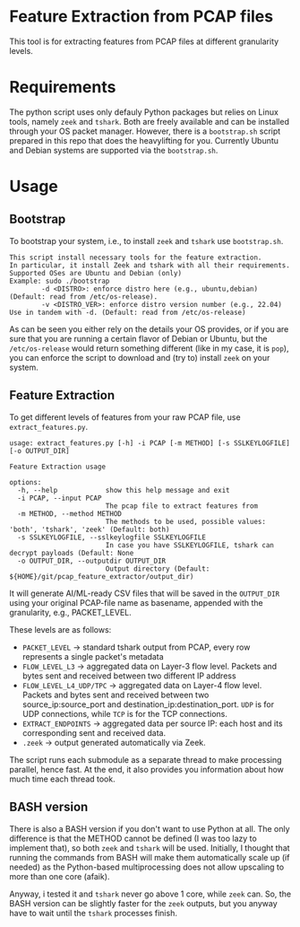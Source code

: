 # Feature Extraction from PCAP files
This tool is for extracting features from PCAP files at different granularity levels.

# Requirements
The python script uses only defauly Python packages but relies on Linux tools,
namely `zeek` and `tshark`.
Both are freely available and can be installed through your OS packet manager.
However, there is a `bootstrap.sh` script prepared in this repo that does the 
heavylifting for you. Currently Ubuntu and Debian systems are supported via the
`bootstrap.sh`.

# Usage
## Bootstrap
To bootstrap your system, i.e., to install `zeek` and `tshark` use `bootstrap.sh`.
```
This script install necessary tools for the feature extraction. 
In particular, it install Zeek and tshark with all their requirements. 
Supported OSes are Ubuntu and Debian (only)
Example: sudo ./bootstrap 
        -d <DISTRO>: enforce distro here (e.g., ubuntu,debian) (Default: read from /etc/os-release).
        -v <DISTRO_VER>: enforce distro version number (e.g., 22.04) Use in tandem with -d. (Default: read from /etc/os-release)
```
As can be seen you either rely on the details your OS provides, or if you are sure that
you are running a certain flavor of Debian or Ubuntu, but the `/etc/os-release` would return
something different (like in my case, it is `pop`), you can enforce the script to download
and (try to) install `zeek` on your system.

## Feature Extraction
To get different levels of features from your raw PCAP file, use `extract_features.py`.
```
usage: extract_features.py [-h] -i PCAP [-m METHOD] [-s SSLKEYLOGFILE] [-o OUTPUT_DIR]

Feature Extraction usage

options:
  -h, --help            show this help message and exit
  -i PCAP, --input PCAP
                        The pcap file to extract features from
  -m METHOD, --method METHOD
                        The methods to be used, possible values: 'both', 'tshark', 'zeek' (Default: both)
  -s SSLKEYLOGFILE, --sslkeylogfile SSLKEYLOGFILE
                        In case you have SSLKEYLOGFILE, tshark can decrypt payloads (Default: None
  -o OUTPUT_DIR, --outputdir OUTPUT_DIR
                        Output directory (Default: ${HOME}/git/pcap_feature_extractor/output_dir)
```

It will generate AI/ML-ready CSV files that will be saved in the `OUTPUT_DIR` using your original PCAP-file name as basename, appended with the granularity, e.g., PACKET_LEVEL.

These levels are as follows:
 - `PACKET_LEVEL` -> standard tshark output from PCAP, every row represents a single packet's metadata
 - `FLOW_LEVEL_L3` -> aggregated data on Layer-3 flow level. Packets and bytes sent and received between two different IP address
 - `FLOW_LEVEL_L4_UDP/TPC` -> aggregated data on Layer-4 flow level. Packets and bytes sent and received between two source_ip:source_port and destination_ip:destination_port. `UDP` is for UDP connections, while `TCP` is for the TCP connections.
 - `EXTRACT_ENDPOINTS` -> aggregated data per source IP: each host and its corresponding sent and received data.
 - `.zeek` -> output generated automatically via Zeek.

 The script runs each submodule as a separate thread to make processing parallel, hence fast.
 At the end, it also provides you information about how much time each thread took.

 ## BASH version
 There is also a BASH version if you don't want to use Python at all. The only difference is that the METHOD cannot be defined (I was too lazy to implement that), so both `zeek` and `tshark` will be used.
 Initially, I thought that running the commands from BASH will make them automatically scale up (if needed) as the Python-based multiprocessing does not allow upscaling to more than one core (afaik).

 Anyway, i tested it and `tshark` never go above 1 core, while `zeek` can. So, the BASH version can be slightly faster for the `zeek` outputs, but you anyway have to wait until the `tshark` processes finish.

 
